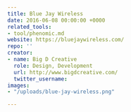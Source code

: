 ```yaml
---
title: Blue Jay Wireless
date: 2016-06-08 00:00:00 +0000
related_tools:
- tool/phenomic.md
website: https://bluejaywireless.com/
repo: ''
creator:
- name: Big D Creative
  role: Design, Development
  url: http://www.bigdcreative.com/
  twitter_username: 
images:
- "/uploads/blue-jay-wireless.png"

---
```

